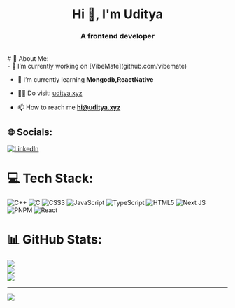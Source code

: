 
<h1 align="center">Hi 👋, I'm Uditya</h1>
<h3 align="center">A frontend developer </h3>
<br/>
# 💫 About Me:<br/>
- 🔭 I’m currently working on [VibeMate](github.com/vibemate)

- 🌱 I’m currently learning **Mongodb,ReactNative**

- 👨‍💻 Do visit: [uditya.xyz](www.uditya.xyz)

- 📫 How to reach me **hi@uditya.xyz**

## 🌐 Socials:
[![LinkedIn](https://img.shields.io/badge/LinkedIn-%230077B5.svg?logo=linkedin&logoColor=white)](https://linkedin.com/in/uditya-kumar-mandal) 

# 💻 Tech Stack:
![C++](https://img.shields.io/badge/c++-%2300599C.svg?style=for-the-badge&logo=c%2B%2B&logoColor=white) ![C](https://img.shields.io/badge/c-%2300599C.svg?style=for-the-badge&logo=c&logoColor=white) ![CSS3](https://img.shields.io/badge/css3-%231572B6.svg?style=for-the-badge&logo=css3&logoColor=white) ![JavaScript](https://img.shields.io/badge/javascript-%23323330.svg?style=for-the-badge&logo=javascript&logoColor=%23F7DF1E) ![TypeScript](https://img.shields.io/badge/typescript-%23007ACC.svg?style=for-the-badge&logo=typescript&logoColor=white) ![HTML5](https://img.shields.io/badge/html5-%23E34F26.svg?style=for-the-badge&logo=html5&logoColor=white) ![Next JS](https://img.shields.io/badge/Next-black?style=for-the-badge&logo=next.js&logoColor=white) ![PNPM](https://img.shields.io/badge/pnpm-%234a4a4a.svg?style=for-the-badge&logo=pnpm&logoColor=f69220) ![React](https://img.shields.io/badge/react-%2320232a.svg?style=for-the-badge&logo=react&logoColor=%2361DAFB)
# 📊 GitHub Stats:
![](https://github-readme-stats.vercel.app/api?username=Uditya69&theme=dark&hide_border=false&include_all_commits=true&count_private=true)<br/>
![](https://github-readme-streak-stats.herokuapp.com/?user=Uditya69&theme=dark&hide_border=false)<br/>
![](https://github-readme-stats.vercel.app/api/top-langs/?username=Uditya69&theme=dark&hide_border=false&include_all_commits=true&count_private=true&layout=compact)




---
[![](https://visitcount.itsvg.in/api?id=Uditya69&icon=1&color=1)](https://visitcount.itsvg.in)

<!-- Proudly created with GPRM ( https://gprm.itsvg.in ) -->
